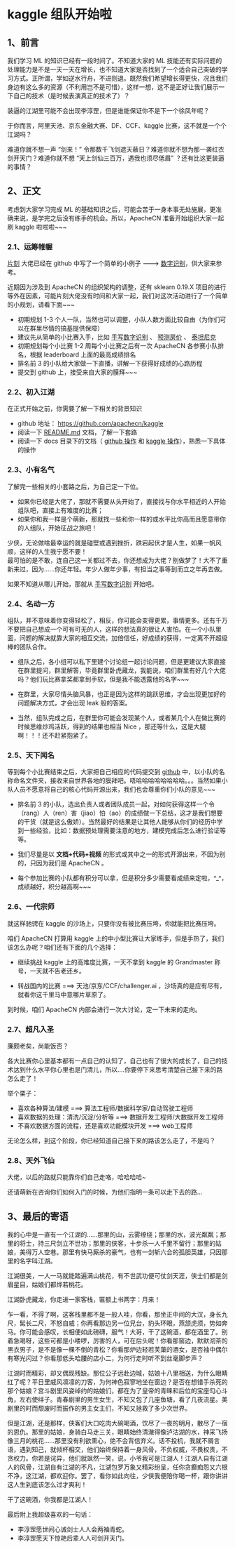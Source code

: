 # kaggle 组队开始啦

## 1、前言

我们学习 ML 的知识已经有一段时间了。不知道大家的 ML 技能还有实际问题的处理能力是不是一天一天在增长，也不知道大家是否找到了一个适合自己突破的学习方式。正所谓，学如逆水行舟，不进则退。既然我们希望增长得更快，况且我们身边有这么多的资源（不利用岂不是可惜），这样一想，这不是正好让我们展示一下自己的技术（是时候表演真正的技术了）？

装逼的江湖里可能不会出现李淳罡，但是谁能保证你不是下一个徐凤年呢？

于你而言，阿里天池、京东金融大赛、DF、CCF、kaggle 比赛，这不就是一个个江湖吗？

难道你就不想一声 “剑来！” 令那数千飞剑遮天蔽日？难道你就不想为那一袭红衣剑开天门？难道你就不想 “天上剑仙三百万，遇我也须尽低眉” ？还有比这更装逼的事情？

## 2、正文

考虑到大家学习完成 ML 的基础知识之后，可能会苦于一身本事无处施展，更准确来说，是学完之后没有练手的机会。所以，ApacheCN 准备开始组织大家一起刷 kaggle 啦啦啦~~~

### 2.1、运筹帷幄

[片刻](https://github.com/jiangzhonglian) 大佬已经在 github 中写了一个简单的小例子 ---> [数字识别](https://github.com/apachecn/kaggle/blob/master/competitions/getting-started/digit-recognizer.md)，供大家来参考。

近期因为涉及到 ApacheCN 的组织架构的调整，还有 sklearn 0.19.X 项目的进行等外在因素，可能片刻大佬没有时间和大家一起，我们对这次活动进行了一个简单的小规划，请看下面~~~

* 初期规划 1-3 个人一队，当然也可以调整，小队人数方面比较自由（为你们可以在群里尽情的搞基提供保障）
* 建议先从简单的小比赛入手，比如 [手写数字识别](https://www.kaggle.com/c/digit-recognizer) 、 [预测房价](https://www.kaggle.com/c/house-prices-advanced-regression-techniques) 、 [泰坦尼克](https://www.kaggle.com/c/titanic)
* 初期规划每个小比赛 1-2 周每个小比赛之后有一次 ApacheCN 各参赛小队排名，根据 leaderboard 上面的最高成绩排名
* 排名前 3 的小队给大家做一下直播，讲解一下获得好成绩的心路历程
* 提交到 github 上，接受来自大家的膜拜~~~

### 2.2、初入江湖

在正式开始之前，你需要了解一下相关的背景知识

* github 地址： https://github.com/apachecn/kaggle
* 阅读一下 [README.md](https://github.com/apachecn/kaggle) 文档，了解一下套路
* 阅读一下 docs 目录下的文档（ [github 操作](https://github.com/apachecn/kaggle/blob/master/docs/GitHub/README.md) 和 [kaggle 操作](https://github.com/apachecn/kaggle/blob/master/docs/kaggle-quickstart.md)），熟悉一下具体的操作

### 2.3、小有名气

了解完一些相关的小套路之后，为自己定一下位。

* 如果你已经是大佬了，那就不需要从头开始了，直接找与你水平相近的人开始组队吧，直接上有难度的比赛；
* 如果你和我一样是个萌新，那就找一些和你一样的或水平比你高而且愿意带你的人组队，开始征战之旅吧！

少侠，无论做啥最幸运的就是碰壁或遇到挫折，跌宕起伏才是人生，如果一帆风顺，这样的人生我宁愿不要！  
最可怕的是不敢，连自己这一关都过不去，你还想成为大佬？别做梦了！大不了重新来过，因为......你还年轻。年少人做年少事，有担当之事等到而立之年再去做。

如果不知道从哪儿开始，那就从 [手写数字识别](https://www.kaggle.com/c/digit-recognizer) 开始吧。

### 2.4、名动一方

组队，并不意味着你变得轻松了，相反，你可能会变得更累，事情更多。还有千万不要把自己想成一个可有可无的人，这样的想法真的很让人害怕。在一个小队里面，问题的解决就靠大家的相互交流，加倍信任，好成绩的获得，一定离不开超级棒的团队合作。

* 组队之后，各小组可以私下里建个讨论组一起讨论问题，但是更建议大家直接在群里提问，群里解答，毕竟群里卧虎藏龙，我能说，咱们群里有好几个大佬吗？他们玩比赛拿奖都拿到手软，但是我不能透露他的名字~~~

* 在群里，大家尽情头脑风暴，也正是因为这样的跳跃思维，才会出现更加好的问题解决方式，才会出现 leak 般的答案。

* 当然，组队完成之后，在群里你可能会发现某个人，或者某几个人在做比赛的时候思维炒鸡活跃，得到的结果也相当 Nice ，那还等什么，这是大腿啊！！！还不赶紧抱紧了。

### 2.5、天下闻名

等到每个小比赛结束之后，大家把自己相应的代码提交到 [github](https://github.com/apachecn/kaggle) 中，以小队的名称命名文件夹，接收来自世界各地的膜拜吧。唔哈哈哈哈哈哈哈哈。。。当然如果小队人员不愿意将自己的核心代码开源出来，我们也会尊重你们小队的意见~~~

* 排名前 3 的小队，选出负责人或者团队成员一起，对如何获得这样一个令（rang）人（ren）害（jiao）怕（ao）的成绩做一下总结，这才是我们想要的干货（就是这么傲娇）。当然最好的结果是让其他人能够从你们的经历中学到一些经验，比如：数据预处理需要注意的地方，建模完成后怎么进行验证等等。

* 我们尽量是以 **文档+代码+视频** 的形式或其中之一的形式开源出来，不因为别的，只因为我们是 ApacheCN 。

* 每个参加比赛的小队都有积分可以拿，但是积分多少需要看成绩来定啦，^_^，成绩越好，积分越高啊~~~

### 2.6、一代宗师

就这样驰骋在 kaggle 的沙场上，只要你没有被比赛压垮，你就能把比赛压垮。

咱们 ApacheCN 打算用 kaggle 上的中小型比赛让大家练手，但是手热了，我们该怎么办呢？咱们还有下面的几个选择：

* 继续挑战 kaggle 上的高难度比赛，一天不拿到 kaggle 的 Grandmaster 称号，一天就不告老还乡。

* 转战国内的比赛 ===> 天池/京东/CCF/challenger.ai ，沙场真的是应有尽有，就看你这千里马中意哪片草原了。

到时候，咱们 ApacheCN 内部会进行一次大讨论，定一下未来的走向。

### 2.7、超凡入圣

廉颇老矣，尚能饭否？

各大比赛你心里基本都有一点自己的认知了，自己也有了很大的成长了，自己的技术达到什么水平你心里也是门清儿，所以....你要停下来思考清楚自己接下来的路怎么走了！

举个栗子：

* 喜欢各种算法/建模 ===> 算法工程师/数据科学家/自动驾驶工程师
* 喜欢数据的处理：清洗/沉淀/分析等  ===> 数据开发工程师/大数据开发工程师
* 不喜欢数据方面的流程，还是喜欢功能模块开发 ===> web工程师

无论怎么样，到这个阶段，你已经知道自己接下来的路该怎么走了，不是吗？

### 2.8、天外飞仙

大佬，以后的路就只能靠你们自己走咯，哈哈哈哈~

还请萌新在咨询你们如何入门的时候，为他们指明一条可以走下去的路...

## 3、最后的寄语

我的心中是一直有一个江湖的……那里的山，云雾缭绕；那里的水，波光粼粼；那里的将士，持三尺剑立不世功；那里的侠客，十步杀一人千里不留行；那里的姑娘，美得万人空巷。那里有快马厮杀的豪气，也有一剑斩六合的孤胆英雄，只因那里的名字叫江湖。

江湖很美，一人一马就能踏遍满山桃花，有不世武功便可仗剑天涯，侠士们都是剑眉星目，姑娘们都烨若桃花。

江湖卧虎藏龙，你走进一家客栈，匾额上书两字：月来！

乍一看，不得了啊，这客栈里都不是一般人哇，你看，那坐正中间的大汉，身长九尺，髯长二尺，不怒自威；你再看那边另一位兄台，豹头环眼，燕颔虎须，势如奔马。你可能会感叹，长相便如此磅礴，服气！大哥，干了这碗酒，都在酒里了。别着急喝呀，这些可都是小喽啰，厉害的人，可在后头呢！你看那窗边，默默沏茶的黑衣男子，是不是像一棵不倒的青松？你看那炉边轻若芙蕖的酒女，是否袖中偶尔有寒光闪过？你看那低头哈腰的店小二，为何行走时听不到丝毫脚步声？

江湖时而精彩，却又偶现残缺。那位公子远赴边城，姑娘十八里相送，为什么眼睛红了呢？平日里威风凛凛的刀客，为何神色寂寥地坐在窗边？是否在想错手杀死的那个姑娘？宫斗剧里风姿绰约的姑娘们，都在为了皇帝的青睐和后位的宝座勾心斗角，左右使绊子。青春剧里的男生女生，不知又包了几座鱼塘，看了几夜流星。美剧里的时而颓废时而振作的男主女主们，不知又拯救了多少次世界。

但是江湖，还是那样，侠客们大口吃肉大碗喝酒，饮尽了一夜的明月，散尽了一宿的恩仇。那里的姑娘，身骑白马走三关，眼睛始终清澈得像泸沽湖的水，神采飞扬像三月的桃花……那里没有利欲熏心，绝不会背信弃义。话不投机，我就不屑言语，遇到知己，就倾杯相交，他们始终保持着一身风骨，不负权威，不畏权贵，不贪权力。你若是诧异，他们就飒然一笑，说，小爷我可是江湖人！江湖人自有江湖人的风骨，江湖自有江湖的不凡，江湖包罗万象又精彩纷呈，任你贪癫痴怨又六根不净，这江湖，都欢迎你。罢了，看你如此向往，少侠我便陪你喝一杯，跟你讲讲这人生到底该怎么过才爽利！

干了这碗酒，你我都是江湖人！

最后附上我超级喜欢的一句话：

* 李淳罡愿世间心诚剑士人人会两袖青蛇。 
* 李淳罡愿天下惊艳后辈人人可剑开天门。
